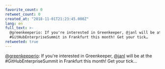 ```yaml
---
favorite_count: 0
retweet_count: 0
created_at: "2018-11-01T21:23:45.000Z"
lang: en
full_text: >-
  @greenkeeperio: If you're interested in Greenkeeper, @janl will be at the
  #GitHubEnterpriseSummit in Frankfurt this month! Get your tick…
retweeted: true
---
```


[@greenkeeperio](https://twitter.com/greenkeeperio): If you're interested in
Greenkeeper, [@janl](https://twitter.com/janl) will be at the
#GitHubEnterpriseSummit in Frankfurt this month! Get your tick…
